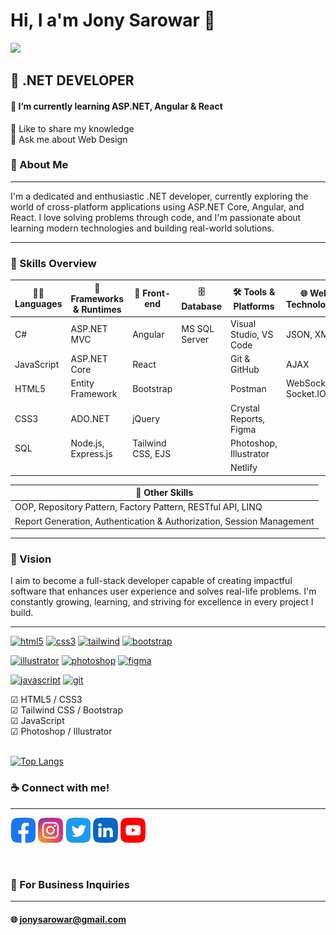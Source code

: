 # Hi, I a'm Jony Sarowar  👋


![](https://www.asmiglobalsoftwares.com/assets/img/Web-development.jpg)

## 👑 .NET DEVELOPER   
<h4>🌱 I’m currently learning ASP.NET, Angular & React </h4> 
🎤 Like to share my knowledge<br>
💬 Ask me about Web Design
<h3>🚀 About Me</h3>
<hr>

I'm a dedicated and enthusiastic .NET developer, currently exploring the world of cross-platform applications using ASP.NET Core, Angular, and React. I love solving problems through code, and I'm passionate about learning modern technologies and building real-world solutions.

---
### 🧠 Skills Overview

| 🧑‍💻 Languages | 🧩 Frameworks & Runtimes | 🎨 Front-end        | 🗄️ Database     | 🛠️ Tools & Platforms     | 🌐 Web Technologies     |
|---------------|--------------------------|---------------------|----------------|---------------------------|--------------------------|
| C#            | ASP.NET MVC              | Angular             | MS SQL Server  | Visual Studio, VS Code   | JSON, XML                |
| JavaScript    | ASP.NET Core             | React               |                | Git & GitHub              | AJAX                     |
| HTML5         | Entity Framework         | Bootstrap           |                | Postman                   | WebSockets, Socket.IO    |
| CSS3          | ADO.NET                  | jQuery              |                | Crystal Reports, Figma    |                          |
| SQL           | Node.js, Express.js      | Tailwind CSS, EJS   |                | Photoshop, Illustrator    |                          |
|               |                          |                     |                | Netlify                   |                          |



| 🔧 Other Skills                                                                 |
|----------------------------------------------------------------------------------|
| OOP, Repository Pattern, Factory Pattern, RESTful API, LINQ                     |
| Report Generation, Authentication & Authorization, Session Management           |

---

### 🎯 Vision

I aim to become a full-stack developer capable of creating impactful software that enhances user experience and solves real-life problems. I'm constantly growing, learning, and striving for excellence in every project I build.

---

<p>
  <a href="https://www.w3schools.com/css/" target="_blank" rel="noreferrer"> <img src="https://www.svgrepo.com/show/452228/html-5.svg" alt="html5" width="40" height="40"/></a>
  <a href="https://www.w3schools.com/css/" target="_blank" rel="noreferrer"> <img src="https://www.svgrepo.com/show/452185/css-3.svg" alt="css3" width="40" height="40"/></a>
  <a href="https://tailwindcss.com/" target="_blank" rel="noreferrer"> <img src="https://www.svgrepo.com/show/374118/tailwind.svg" alt="tailwind" width="40" height="40"/></a>
  <a href="https://getbootstrap.com/docs/5.0/getting-started/introduction/" target="_blank" rel="noreferrer"> <img src="https://www.svgrepo.com/show/303293/bootstrap-4-logo.svg" alt="bootstrap" width="40" height="40"/></a>
</p>
<p>
  <a href="https://www.adobe.com/in/products/illustrator.html" target="_blank" rel="noreferrer"> <img src="https://www.svgrepo.com/show/303184/adobe-illustrator-cc-logo.svg" alt="illustrator" width="40" height="40"/></a>
  <a href="https://www.photoshop.com/en" target="_blank" rel="noreferrer"> <img src="https://www.svgrepo.com/show/303177/photoshop-cc-logo.svg" alt="photoshop" width="40" height="40"/></a>
  <a href="https://www.figma.com/" target="_blank" rel="noreferrer"> <img src="https://www.svgrepo.com/show/448222/figma.svg" alt="figma" width="40" height="40"/></a>
</p>

<p>
  <a href="https://developer.mozilla.org/en-US/docs/Web/JavaScript" target="_blank" rel="noreferrer"> <img src="https://www.svgrepo.com/show/349419/javascript.svg" alt="javascript" width="40" height="40"/></a>
  <a href="https://git-scm.com/" target="_blank" rel="noreferrer"> <img src="https://www.svgrepo.com/show/452210/git.svg" alt="git" width="40" height="40"/></a>
</p>

☑ HTML5 / CSS3<br>
☑ Tailwind CSS / Bootstrap<br>
☑ JavaScript<br>
☑ Photoshop / Illustrator
<br><br>

[![Top Langs](https://github-readme-stats.vercel.app/api/top-langs/?username=jony-sarowar)](https://github.com/anuraghazra/github-readme-stats)


<h3>☕ Connect with me!</h3>
<hr>
<p>
<a href="https://www.facebook.com/jony.sarowar" target="_blank" rel="noreferrer"><img src="https://raw.githubusercontent.com/jony-sarowar/Icon/refs/heads/main/facebook.png" alt="facebook" width="40" height="40"/></a>
<a href="https://www.instagram.com/jonysarowar/" target="_blank" rel="noreferrer"> <img src="https://raw.githubusercontent.com/jony-sarowar/Icon/refs/heads/main/instagram.png" alt="instagram" width="40" height="40"/></a>
<a href="https://x.com/sarowar_tweets" target="_blank" rel="noreferrer"> <img src="https://raw.githubusercontent.com/jony-sarowar/Icon/refs/heads/main/twitter.png" alt="twitter" width="40" height="40"/></a>
<a href="https://www.linkedin.com/login" target="_blank" rel="noreferrer"> <img src="https://raw.githubusercontent.com/jony-sarowar/Icon/refs/heads/main/linkedin.png" alt="linkedin" width="40" height="40"/></a>
<a href="https://www.youtube.com/" target="_blank" rel="noreferrer"> <img src="https://raw.githubusercontent.com/jony-sarowar/Icon/refs/heads/main/youtube.png" alt="youtube" width="40" height="40"/></a></p>
<br>
<h3>📧 For Business Inquiries</h3>
<hr>
<h4>🌐 <a href="https://mail.google.com/mail/u/0/?tab=rm&ogbl#inbox" target="_blank">jonysarowar@gmail.com</a> </h4>
